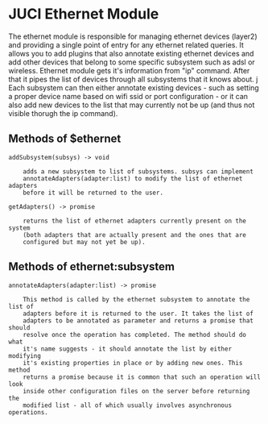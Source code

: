 # JUCI Ethernet Module

The ethernet module is responsible for managing ethernet devices (layer2) and
providing a single point of entry for any ethernet related queries. It allows
you to add plugins that also annotate existing ethernet devices and add other
devices that belong to some specific subsystem such as adsl or wireless.
Ethernet module gets it's information from "ip" command. After that it pipes
the list of devices through all subsystems that it knows about. j Each
subsystem can then either annotate existing devices - such as setting a proper
device name based on wifi ssid or port configuration - or it can also add new
devices to the list that may currently not be up (and thus not visible thorugh
the ip command). 

## Methods of $ethernet

	addSubsystem(subsys) -> void
		
		adds a new subsystem to list of subsystems. subsys can implement
		annotateAdapters(adapter:list) to modify the list of ethernet adapters
		before it will be returned to the user. 

	getAdapters() -> promise
		
		returns the list of ethernet adapters currently present on the system
		(both adapters that are actually present and the ones that are
		configured but may not yet be up).
	
## Methods of ethernet:subsystem

	annotateAdapters(adapter:list) -> promise

		This method is called by the ethernet subsystem to annotate the list of
		adapters before it is returned to the user. It takes the list of
		adapters to be annotated as parameter and returns a promise that should
		resolve once the operation has completed. The method should do what
		it's name suggests - it should annotate the list by either modifying
		it's existing properties in place or by adding new ones. This method
		returns a promise because it is common that such an operation will look
		inside other configuration files on the server before returning the
		modified list - all of which usually involves asynchronous operations. 
	

